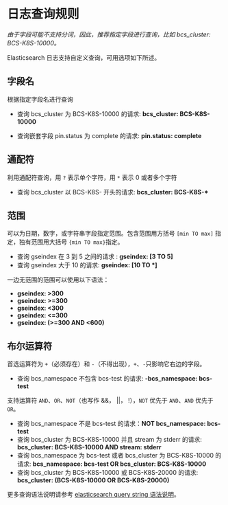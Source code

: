# 日志查询规则

*由于字段可能不支持分词，因此，推荐指定字段进行查询，比如 bcs_cluster: BCS-K8S-10000。*

Elasticsearch 日志支持自定义查询，可用选项如下所述。

## 字段名

根据指定字段名进行查询

- 查询 bcs_cluster 为 BCS-K8S-10000 的请求: **bcs_cluster: BCS-K8S-10000**

- 查询嵌套字段 pin.status 为 complete 的请求: **pin.status: complete**

## 通配符

利用通配符查询，用 `?` 表示单个字符，用 `*` 表示 0 或者多个字符

- 查询 bcs_cluster 以 BCS-K8S- 开头的请求: **bcs_cluster: BCS-K8S-\***

## 范围

可以为日期，数字，或字符串字段指定范围。包含范围用方括号 `[min TO max]` 指定，独有范围用大括号 `{min TO max}`指定。

- 查询 gseindex 在 3 到 5 之间的请求 : **gseindex: [3 TO 5]**
- 查询 gseindex 大于 10 的请求: **gseindex: [10 TO \*]**

一边无范围的范围可以使用以下语法：

- **gseindex: >300**
- **gseindex: >=300**
- **gseindex: <300**
- **gseindex: <=300**
- **gseindex: (>=300 AND <600)**

## 布尔运算符

首选运算符为 `+`（必须存在）和 `-`（不得出现），`+`、`-`只影响它右边的字段。

- 查询 bcs_namespace 不包含 bcs-test 的请求: **-bcs_namespace: bcs-test**

支持运算符 `AND`、`OR`、`NOT`（也写作 &&， ||， !），`NOT` 优先于 `AND`、`AND` 优先于 `OR`。

- 查询 bcs_namespace 不是 bcs-test 的请求：**NOT bcs_namespace: bcs-test**
- 查询 bcs_cluster 为 BCS-K8S-10000 并且 stream 为 stderr 的请求: **bcs_cluster: BCS-K8S-10000 AND stream: stderr**
- 查询 bcs_namespace 为 bcs-test 或者 bcs_cluster 为 BCS-K8S-10000 的请求: **bcs_namespace: bcs-test OR bcs_cluster: BCS-K8S-10000**
- 查询 bcs_cluster 为 BCS-K8S-10000 或 BCS-K8S-20000 的请求: **bcs_cluster: (BCS-K8S-10000 OR BCS-K8S-20000)**


更多查询语法说明请参考 [elasticsearch query string 语法说明](https://www.elastic.co/guide/en/elasticsearch/reference/current/query-dsl-query-string-query.html#query-string-syntax)。

